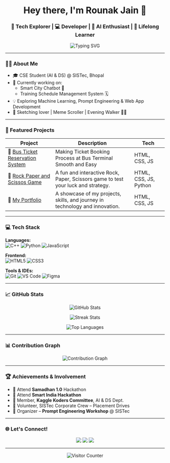 <!-- Custom Logo Banner -->
<!-- <p align="center">
  <img src="https://github.com/rounak-jain01/My-Portfolio/blob/master/portfolio_images/WhatsApp%20Image%202024-01-10%20at%2017.56.53_2be75075.jpg" alt="Rounak Jain Logo" />
</p> 
-->
<h1 align="center">Hey there, I'm Rounak Jain 👋</h1>
<h3 align="center">🚀 Tech Explorer | 💻 Developer | 🧠 AI Enthusiast | 🎯 Lifelong Learner</h3>

<p align="center">
  <img src="https://readme-typing-svg.herokuapp.com?font=Fira+Code&duration=3000&pause=1000&color=00FFFF&center=true&vCenter=true&width=435&lines=Welcome+to+my+GitHub!;Always+learning+something+new.;Let’s+build+something+great+together!" alt="Typing SVG" />
</p>

---

### 🙋‍♂️ About Me
- 🎓 CSE Student (AI & DS) @ SISTec, Bhopal
- 🔭 Currently working on:
  - Smart City Chatbot 🤖
  - Training Schedule Management System 🗓️
- 💡 Exploring Machine Learning, Prompt Engineering & Web App Development
- 🎨 Sketching lover | Meme Scroller | Evening Walker 🚶‍♂️

---

### 🚀 Featured Projects
| Project | Description | Tech |
|--------|-------------|------|
| 🔹 [Bus Ticket Reservation System](https://github.com/rounak-jain01/bus-reservation-system) | Making Ticket Booking Process at Bus Terminal Smooth and Easy | HTML, CSS, JS |
| 🔹 [Rock Paper and Scissos Game](https://github.com/rounak-jain01/Rock-Paper-and-Scissor-Game) |A fun and interactive Rock, Paper, Scissors game to test your luck and strategy. | HTML, CSS, JS, Python |
| 🔹 [My Portfolio](https://rounak-jain01.github.io/My-Portfolio/) |A showcase of my projects, skills, and journey in technology and innovation.| HTML, CSS, JS |
---

### 💻 Tech Stack

**Languages:**  
![C++](https://img.shields.io/badge/C++-00599C?style=flat-square&logo=cplusplus&logoColor=white)
![Python](https://img.shields.io/badge/Python-3776AB?style=flat-square&logo=python&logoColor=white)
![JavaScript](https://img.shields.io/badge/JavaScript-F7DF1E?style=flat-square&logo=javascript&logoColor=black)

**Frontend:**  
![HTML5](https://img.shields.io/badge/HTML5-E34F26?style=flat-square&logo=html5&logoColor=white)
![CSS3](https://img.shields.io/badge/CSS3-1572B6?style=flat-square&logo=css3&logoColor=white)

**Tools & IDEs:**  
![Git](https://img.shields.io/badge/Git-F05032?style=flat-square&logo=git&logoColor=white)
![VS Code](https://img.shields.io/badge/VS_Code-007ACC?style=flat-square&logo=visual-studio-code&logoColor=white)
![Figma](https://img.shields.io/badge/Figma-black?style=flat-square&logo=figma&logoColor=white)

---

### 📈 GitHub Stats

<p align="center">
  <img src="https://github-readme-stats.vercel.app/api?username=rounak-jain01&show_icons=true&theme=tokyonight&hide_border=true" alt="GitHub Stats" />
</p>

<p align="center">
  <img src="https://github-readme-streak-stats.herokuapp.com?user=rounak-jain01&theme=tokyonight&hide_border=true" alt="Streak Stats" />
</p>

<p align="center">
  <img src="https://github-readme-stats.vercel.app/api/top-langs/?username=rounak-jain01&layout=compact&theme=tokyonight&hide_border=true" alt="Top Languages" />
</p>

---

### 📊 Contribution Graph

<p align="center">
  <img src="https://github-readme-activity-graph.vercel.app/graph?username=rounak-jain01&theme=tokyo-night&hide_border=true" alt="Contribution Graph"/>
</p>

---

### 🏆 Achievements & Involvement
- 🥇 Attend **Samadhan 1.0** Hackathon
- 🥇 Attend **Smart India Hackathon**
- 🤝 Member, **Kaggle Koders Committee**, AI & DS Dept.
- 🧠 Volunteer, SISTec Corporate Crew – Placement Drives
- 🧪 Organizer – **Prompt Engineering Workshop** @ SISTec

---

### 🌐 Let's Connect!

<p align="center">
  <a href="https://www.linkedin.com/in/imrounakjain/"><img src="https://img.shields.io/badge/LinkedIn-blue?style=for-the-badge&logo=linkedin&logoColor=white" /></a>
  <a href="https://www.instagram.com/rounak_jain_01/"><img src="https://img.shields.io/badge/Instagram-purple?style=for-the-badge&logo=instagram&logoColor=white" /></a>
  <a href="mailto:rounakjain049@gmail.com"><img src="https://img.shields.io/badge/Gmail-red?style=for-the-badge&logo=gmail&logoColor=white" /></a>
</p>

---

<p align="center">
  <img src="https://komarev.com/ghpvc/?username=rounak-jain01&label=Visitors&color=00ffff&style=flat" alt="Visitor Counter" />
</p>

